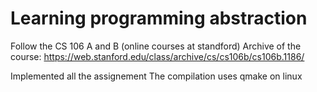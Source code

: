 # Learning programming abstraction

Follow the CS 106 A and B (online courses at standford)
Archive of the course:
https://web.stanford.edu/class/archive/cs/cs106b/cs106b.1186/

Implemented all the assignement 
The compilation uses qmake on linux




